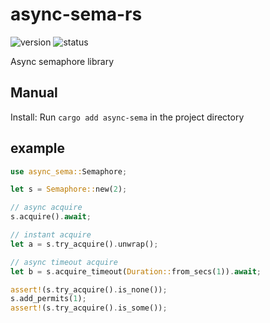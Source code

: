 # async-sema-rs

![version](https://img.shields.io/badge/dynamic/toml?url=https%3A%2F%2Fraw.githubusercontent.com%2Ffawdlstty%2Fasync-sema-rs%2Fmain%2FCargo.toml&query=package.version&label=version)
![status](https://img.shields.io/github/actions/workflow/status/fawdlstty/async-sema-rs/rust.yml)

Async semaphore library

## Manual

Install: Run `cargo add async-sema` in the project directory

## example

```rust
use async_sema::Semaphore;

let s = Semaphore::new(2);

// async acquire
s.acquire().await;

// instant acquire
let a = s.try_acquire().unwrap();

// async timeout acquire
let b = s.acquire_timeout(Duration::from_secs(1)).await;

assert!(s.try_acquire().is_none());
s.add_permits(1);
assert!(s.try_acquire().is_some());
```
